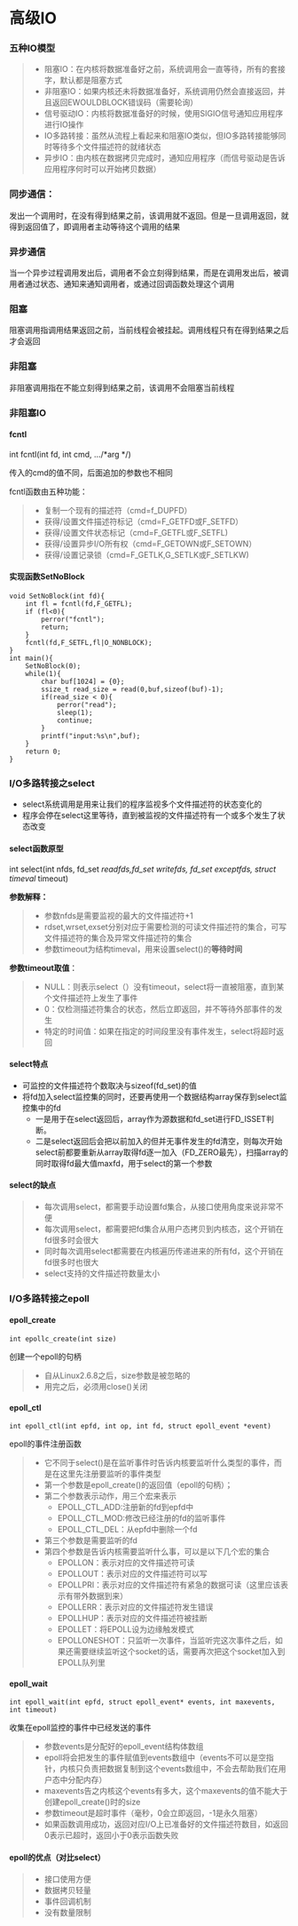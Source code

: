 # 高级IO

### 五种IO模型

> * 阻塞IO：在内核将数据准备好之前，系统调用会一直等待，所有的套接字，默认都是阻塞方式
> * 非阻塞IO：如果内核还未将数据准备好，系统调用仍然会直接返回，并且返回EWOULDBLOCK错误码（需要轮询）
> * 信号驱动IO：内核将数据准备好的时候，使用SIGIO信号通知应用程序进行IO操作
> * IO多路转接：虽然从流程上看起来和阻塞IO类似，但IO多路转接能够同时等待多个文件描述符的就绪状态
> * 异步IO：由内核在数据拷贝完成时，通知应用程序（而信号驱动是告诉应用程序何时可以开始拷贝数据）

### 同步通信：

发出一个调用时，在没有得到结果之前，该调用就不返回。但是一旦调用返回，就得到返回值了，即调用者主动等待这个调用的结果

### 异步通信

当一个异步过程调用发出后，调用者不会立刻得到结果，而是在调用发出后，被调用者通过状态、通知来通知调用者，或通过回调函数处理这个调用

### 阻塞

阻塞调用指调用结果返回之前，当前线程会被挂起。调用线程只有在得到结果之后才会返回

### 非阻塞

非阻塞调用指在不能立刻得到结果之前，该调用不会阻塞当前线程

### 非阻塞IO

#### fcntl

int fcntl(int fd, int cmd, .../*arg */)

传入的cmd的值不同，后面追加的参数也不相同

fcntl函数由五种功能：

> * 复制一个现有的描述符（cmd=f_DUPFD）
> * 获得/设置文件描述符标记（cmd=F_GETFD或F_SETFD）
> * 获得/设置文件状态标记（cmd=F_GETFL或F_SETFL)
> * 获得/设置异步I/O所有权（cmd=F_GETOWN或F_SETOWN）
> * 获得/设置记录锁（cmd=F_GETLK,G_SETLK或F_SETLKW)

#### 实现函数SetNoBlock

```
void SetNoBlock(int fd){
    int fl = fcntl(fd,F_GETFL);
    if (fl<0){
        perror("fcntl");
        return;
    }
    fcntl(fd,F_SETFL,fl|O_NONBLOCK);
}
int main(){
    SetNoBlock(0);
    while(1){
        char buf[1024] = {0};
        ssize_t read_size = read(0,buf,sizeof(buf)-1);
        if(read_size < 0){
            perror("read");
            sleep(1);
            continue;
        }
        printf("input:%s\n",buf);
    }
    return 0;
}

```

### I/O多路转接之select

* select系统调用是用来让我们的程序监视多个文件描述符的状态变化的
* 程序会停在select这里等待，直到被监视的文件描述符有一个或多个发生了状态改变

#### select函数原型

int select(int nfds, fd_set *readfds,fd_set *writefds, fd_set* exceptfds, struct timeval* timeout)

**参数解释：**

> * 参数nfds是需要监视的最大的文件描述符+1
> * rdset,wrset,exset分别对应于需要检测的可读文件描述符的集合，可写文件描述符的集合及异常文件描述符的集合
> * 参数timeout为结构timeval，用来设置select()的**等待时间**

**参数timeout取值**：

> * NULL：则表示select（）没有timeout，select将一直被阻塞，直到某个文件描述符上发生了事件
> * 0：仅检测描述符集合的状态，然后立即返回，并不等待外部事件的发生
> * 特定的时间值：如果在指定的时间段里没有事件发生，select将超时返回

#### select特点

* 可监控的文件描述符个数取决与sizeof(fd_set)的值
* 将fd加入select监控集的同时，还要再使用一个数据结构array保存到select监控集中的fd
  * 一是用于在select返回后，array作为源数据和fd_set进行FD_ISSET判断。
  * 二是select返回后会把以前加入的但并无事件发生的fd清空，则每次开始select前都要重新从array取得fd逐一加入（FD_ZERO最先），扫描array的同时取得fd最大值maxfd，用于select的第一个参数

#### select的缺点

> * 每次调用select，都需要手动设置fd集合，从接口使用角度来说非常不便
> * 每次调用select，都需要把fd集合从用户态拷贝到内核态，这个开销在fd很多时会很大
> * 同时每次调用select都需要在内核遍历传递进来的所有fd，这个开销在fd很多时也很大
> * select支持的文件描述符数量太小

### I/O多路转接之epoll

#### epoll_create

```
int epollc_create(int size)
```

创建一个epoll的句柄

> * 自从Linux2.6.8之后，size参数是被忽略的
> * 用完之后，必须用close()关闭

#### epoll_ctl

```
int epoll_ctl(int epfd, int op, int fd, struct epoll_event *event)
```

epoll的事件注册函数

> * 它不同于select()是在监听事件时告诉内核要监听什么类型的事件，而是在这里先注册要监听的事件类型
> * 第一个参数是epoll_create()的返回值（epoll的句柄）；
> * 第二个参数表示动作，用三个宏来表示
>   * EPOLL_CTL_ADD:注册新的fd到epfd中
>   * EPOLL_CTL_MOD:修改已经注册的fd的监听事件
>   * EPOLL_CTL_DEL：从epfd中删除一个fd
> * 第三个参数是需要监听的fd
> * 第四个参数是告诉内核需要监听什么事，可以是以下几个宏的集合
>   * EPOLLON：表示对应的文件描述符可读
>   * EPOLLOUT：表示对应的文件描述符可以写
>   * EPOLLPRI：表示对应的文件描述符有紧急的数据可读（这里应该表示有带外数据到来）
>   * EPOLLERR：表示对应的文件描述符发生错误
>   * EPOLLHUP：表示对应的文件描述符被挂断
>   * EPOLLET：将EPOLL设为边缘触发模式
>   * EPOLLONESHOT：只监听一次事件，当监听完这次事件之后，如果还需要继续监听这个socket的话，需要再次把这个socket加入到EPOLL队列里

#### epoll_wait

```
int epoll_wait(int epfd, struct epoll_event* events, int maxevents, int timeout)
```

收集在epoll监控的事件中已经发送的事件

> * 参数events是分配好的epoll_event结构体数组
> * epoll将会把发生的事件赋值到events数组中（events不可以是空指针，内核只负责把数据复制到这个events数组中，不会去帮助我们在用户态中分配内存）
> * maxevents告之内核这个events有多大，这个maxevents的值不能大于创建epoll_create()时的size
> * 参数timeout是超时事件（毫秒，0会立即返回，-1是永久阻塞）
> * 如果函数调用成功，返回对应I/O上已准备好的文件描述符数目，如返回0表示已超时，返回小于0表示函数失败

#### epoll的优点（对比select）

> * 接口使用方便
> * 数据拷贝轻量
> * 事件回调机制
> * 没有数量限制